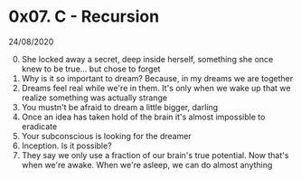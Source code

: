 # 0x07. C - Recursion

24/08/2020

0. She locked away a secret, deep inside herself, something she once knew to be true... but chose to forget 
1. Why is it so important to dream? Because, in my dreams we are together
2. Dreams feel real while we're in them. It's only when we wake up that we realize something was actually strange
3. You mustn't be afraid to dream a little bigger, darling
4. Once an idea has taken hold of the brain it's almost impossible to eradicate
5. Your subconscious is looking for the dreamer 
6. Inception. Is it possible? 
7. They say we only use a fraction of our brain's true potential. Now that's when we're awake. When we're asleep, we can do almost anything
